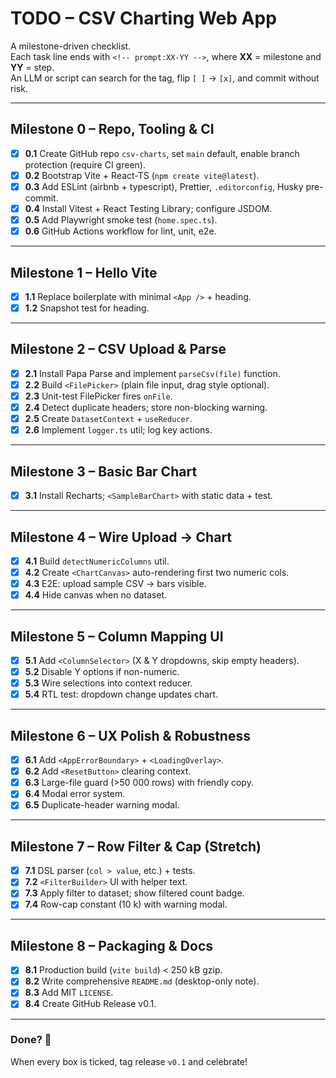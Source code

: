 # TODO – CSV Charting Web App

A milestone-driven checklist.  
Each task line ends with `<!-- prompt:XX-YY -->`, where **XX** = milestone and **YY** = step.  
An LLM or script can search for the tag, flip `[ ]` → `[x]`, and commit without risk.

---

## Milestone 0 – Repo, Tooling & CI

- [x] **0.1** Create GitHub repo `csv-charts`, set `main` default, enable branch protection (require CI green). <!-- prompt:00-01 -->
- [x] **0.2** Bootstrap Vite + React-TS (`npm create vite@latest`). <!-- prompt:00-02 -->
- [x] **0.3** Add ESLint (airbnb + typescript), Prettier, `.editorconfig`, Husky pre-commit. <!-- prompt:00-03 -->
- [x] **0.4** Install Vitest + React Testing Library; configure JSDOM. <!-- prompt:00-04 -->
- [x] **0.5** Add Playwright smoke test (`home.spec.ts`). <!-- prompt:00-05 -->
- [x] **0.6** GitHub Actions workflow for lint, unit, e2e. <!-- prompt:00-05 -->

---

## Milestone 1 – Hello Vite

- [x] **1.1** Replace boilerplate with minimal `<App />` + heading. <!-- prompt:01-01 -->
- [x] **1.2** Snapshot test for heading. <!-- prompt:01-02 -->

---

## Milestone 2 – CSV Upload & Parse

- [x] **2.1** Install Papa Parse and implement `parseCsv(file)` function. <!-- prompt:02-01 -->
- [x] **2.2** Build `<FilePicker>` (plain file input, drag style optional). <!-- prompt:02-02 -->
- [x] **2.3** Unit-test FilePicker fires `onFile`. <!-- prompt:02-02 -->
- [x] **2.4** Detect duplicate headers; store non-blocking warning. <!-- prompt:02-03 -->
- [x] **2.5** Create `DatasetContext` + `useReducer`. <!-- prompt:02-04 -->
- [x] **2.6** Implement `logger.ts` util; log key actions. <!-- prompt:02-05 -->

---

## Milestone 3 – Basic Bar Chart

- [x] **3.1** Install Recharts; `<SampleBarChart>` with static data + test. <!-- prompt:03-01 -->

---

## Milestone 4 – Wire Upload → Chart

- [x] **4.1** Build `detectNumericColumns` util. <!-- prompt:04-01 -->
- [x] **4.2** Create `<ChartCanvas>` auto-rendering first two numeric cols. <!-- prompt:04-02 -->
- [x] **4.3** E2E: upload sample CSV → bars visible. <!-- prompt:04-03 -->
- [x] **4.4** Hide canvas when no dataset. <!-- prompt:04-04 -->

---

## Milestone 5 – Column Mapping UI

- [x] **5.1** Add `<ColumnSelector>` (X & Y dropdowns, skip empty headers). <!-- prompt:05-01 -->
- [x] **5.2** Disable Y options if non-numeric. <!-- prompt:05-02 -->
- [x] **5.3** Wire selections into context reducer. <!-- prompt:05-03 -->
- [x] **5.4** RTL test: dropdown change updates chart. <!-- prompt:05-04 -->

---

## Milestone 6 – UX Polish & Robustness

- [x] **6.1** Add `<AppErrorBoundary>` + `<LoadingOverlay>`. <!-- prompt:06-01 -->
- [x] **6.2** Add `<ResetButton>` clearing context. <!-- prompt:06-01 -->
- [x] **6.3** Large-file guard (>50 000 rows) with friendly copy. <!-- prompt:06-03 -->
- [x] **6.4** Modal error system. <!-- prompt:06-02 -->
- [x] **6.5** Duplicate-header warning modal. <!-- prompt:06-04 -->

---

## Milestone 7 – Row Filter & Cap (Stretch)

- [x] **7.1** DSL parser (`col > value`, etc.) + tests. <!-- prompt:07-01 -->
- [x] **7.2** `<FilterBuilder>` UI with helper text. <!-- prompt:07-02 -->
- [x] **7.3** Apply filter to dataset; show filtered count badge. <!-- prompt:07-03 -->
- [x] **7.4** Row-cap constant (10 k) with warning modal. <!-- prompt:07-04 -->

---

## Milestone 8 – Packaging & Docs

- [x] **8.1** Production build (`vite build`) < 250 kB gzip. <!-- prompt:08-01 -->
- [x] **8.2** Write comprehensive `README.md` (desktop-only note). <!-- prompt:08-01 -->
- [x] **8.3** Add MIT `LICENSE`. <!-- prompt:08-01 -->
- [x] **8.4** Create GitHub Release v0.1. <!-- prompt:08-01 -->

---

### Done? 🎉  
When every box is ticked, tag release `v0.1` and celebrate!